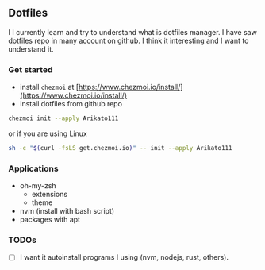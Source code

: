 ## Dotfiles

I I currently learn and try to understand what is dotfiles manager. I have saw dotfiles repo in many account on github. I think it interesting and I want to understand it.

### Get started

- install `chezmoi` at [https://www.chezmoi.io/install/](https://www.chezmoi.io/install/)
- install dotfiles from github repo

```bash
chezmoi init --apply Arikato111
```
or if you are using Linux

```bash
sh -c "$(curl -fsLS get.chezmoi.io)" -- init --apply Arikato111
```

### Applications

- oh-my-zsh 
    - extensions
    - theme
- nvm (install with bash script)
- packages with apt

### TODOs

- [ ] I want it autoinstall programs I using (nvm, nodejs, rust, others). 